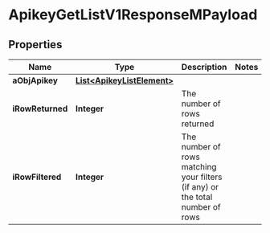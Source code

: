 

# ApikeyGetListV1ResponseMPayload

## Properties

Name | Type | Description | Notes
------------ | ------------- | ------------- | -------------
**aObjApikey** | [**List&lt;ApikeyListElement&gt;**](ApikeyListElement.md) |  | 
**iRowReturned** | **Integer** | The number of rows returned | 
**iRowFiltered** | **Integer** | The number of rows matching your filters (if any) or the total number of rows | 




